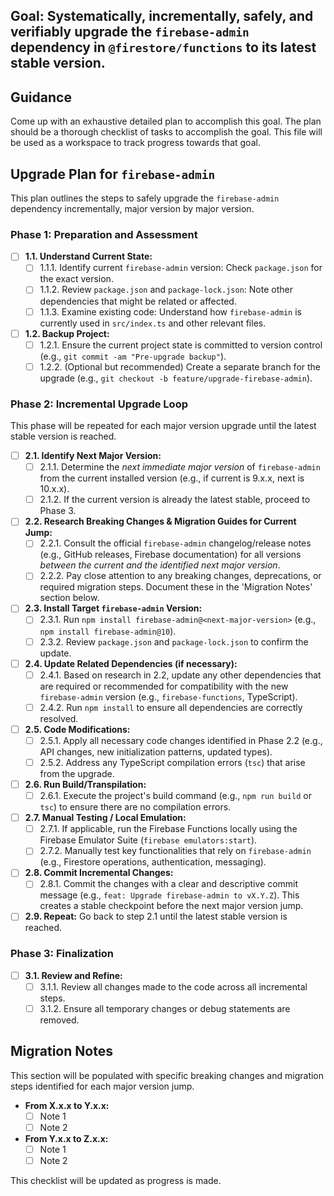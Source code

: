## Goal: Systematically, incrementally, safely, and verifiably upgrade the `firebase-admin` dependency in `@firestore/functions` to its latest stable version.  

## Guidance
Come up with an exhaustive detailed plan to accomplish this goal. The plan should be a thorough checklist of tasks to accomplish the goal. This file will be used as a workspace to track progress towards that goal.

## Upgrade Plan for `firebase-admin`

This plan outlines the steps to safely upgrade the `firebase-admin` dependency incrementally, major version by major version.

### Phase 1: Preparation and Assessment

- [ ] **1.1. Understand Current State:**
    - [ ] 1.1.1. Identify current `firebase-admin` version: Check `package.json` for the exact version.
    - [ ] 1.1.2. Review `package.json` and `package-lock.json`: Note other dependencies that might be related or affected.
    - [ ] 1.1.3. Examine existing code: Understand how `firebase-admin` is currently used in `src/index.ts` and other relevant files.

- [ ] **1.2. Backup Project:**
    - [ ] 1.2.1. Ensure the current project state is committed to version control (e.g., `git commit -am "Pre-upgrade backup"`).
    - [ ] 1.2.2. (Optional but recommended) Create a separate branch for the upgrade (e.g., `git checkout -b feature/upgrade-firebase-admin`).

### Phase 2: Incremental Upgrade Loop

This phase will be repeated for each major version upgrade until the latest stable version is reached.

- [ ] **2.1. Identify Next Major Version:**
    - [ ] 2.1.1. Determine the *next immediate major version* of `firebase-admin` from the current installed version (e.g., if current is 9.x.x, next is 10.x.x).
    - [ ] 2.1.2. If the current version is already the latest stable, proceed to Phase 3.

- [ ] **2.2. Research Breaking Changes & Migration Guides for Current Jump:**
    - [ ] 2.2.1. Consult the official `firebase-admin` changelog/release notes (e.g., GitHub releases, Firebase documentation) for all versions *between the current and the identified next major version*.
    - [ ] 2.2.2. Pay close attention to any breaking changes, deprecations, or required migration steps. Document these in the 'Migration Notes' section below.

- [ ] **2.3. Install Target `firebase-admin` Version:**
    - [ ] 2.3.1. Run `npm install firebase-admin@<next-major-version>` (e.g., `npm install firebase-admin@10`).
    - [ ] 2.3.2. Review `package.json` and `package-lock.json` to confirm the update.

- [ ] **2.4. Update Related Dependencies (if necessary):**
    - [ ] 2.4.1. Based on research in 2.2, update any other dependencies that are required or recommended for compatibility with the new `firebase-admin` version (e.g., `firebase-functions`, TypeScript).
    - [ ] 2.4.2. Run `npm install` to ensure all dependencies are correctly resolved.

- [ ] **2.5. Code Modifications:**
    - [ ] 2.5.1. Apply all necessary code changes identified in Phase 2.2 (e.g., API changes, new initialization patterns, updated types).
    - [ ] 2.5.2. Address any TypeScript compilation errors (`tsc`) that arise from the upgrade.

- [ ] **2.6. Run Build/Transpilation:**
    - [ ] 2.6.1. Execute the project's build command (e.g., `npm run build` or `tsc`) to ensure there are no compilation errors.

- [ ] **2.7. Manual Testing / Local Emulation:**
    - [ ] 2.7.1. If applicable, run the Firebase Functions locally using the Firebase Emulator Suite (`firebase emulators:start`).
    - [ ] 2.7.2. Manually test key functionalities that rely on `firebase-admin` (e.g., Firestore operations, authentication, messaging).

- [ ] **2.8. Commit Incremental Changes:**
    - [ ] 2.8.1. Commit the changes with a clear and descriptive commit message (e.g., `feat: Upgrade firebase-admin to vX.Y.Z`). This creates a stable checkpoint before the next major version jump.

- [ ] **2.9. Repeat:** Go back to step 2.1 until the latest stable version is reached.

### Phase 3: Finalization

- [ ] **3.1. Review and Refine:**
    - [ ] 3.1.1. Review all changes made to the code across all incremental steps.
    - [ ] 3.1.2. Ensure all temporary changes or debug statements are removed.

## Migration Notes

This section will be populated with specific breaking changes and migration steps identified for each major version jump.

- **From X.x.x to Y.x.x:**
    - [ ] Note 1
    - [ ] Note 2

- **From Y.x.x to Z.x.x:**
    - [ ] Note 1
    - [ ] Note 2

This checklist will be updated as progress is made.
